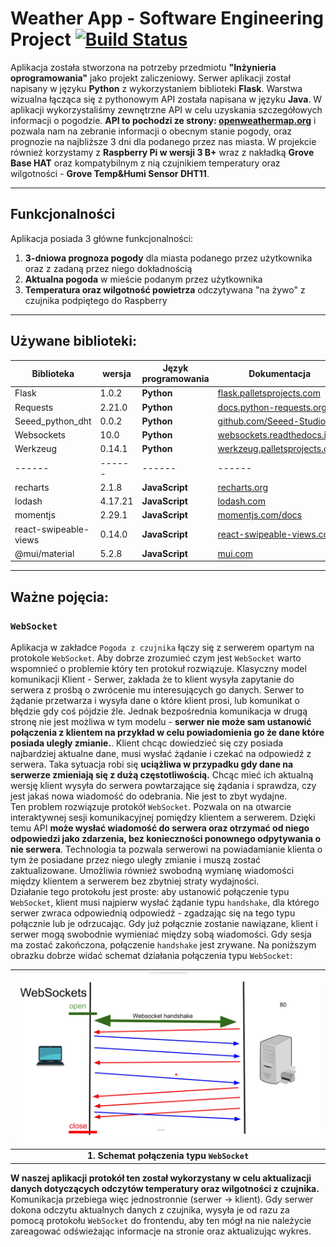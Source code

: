 # Weather App - Software Engineering Project [![Build Status](https://travis-ci.org/joemccann/dillinger.svg?branch=master)](https://travis-ci.org/joemccann/dillinger)

Aplikacja została stworzona na potrzeby przedmiotu **"Inżynieria oprogramowania"** jako projekt zaliczeniowy. 
Serwer aplikacji został napisany w języku **Python** z wykorzystaniem biblioteki **Flask**. Warstwa wizualna łącząca się z pythonowym API została napisana w języku **Java**. W aplikacji wykorzystaliśmy  zewnętrzne API w celu uzyskania szczegółowych informacji o pogodzie. **API to pochodzi ze strony: [openweathermap.org]( https://openweathermap.org/api)** i pozwala nam na zebranie informacji o obecnym stanie pogody, oraz prognozie na najbliższe 3 dni dla podanego przez nas miasta. W projekcie również korzystamy z **Raspberry Pi w wersji 3 B+** wraz z nakładką **Grove Base HAT** oraz kompatybilnym z nią czujnikiem temperatury oraz wilgotności - **Grove Temp&Humi Sensor DHT11**. 

***
## Funkcjonalności 
Aplikacja posiada 3 główne funkcjonalności: 
1. **3-dniowa prognoza pogody** dla miasta podanego przez użytkownika oraz z zadaną przez niego dokładnością
2. **Aktualna pogoda** w mieście podanym przez użytkownika
3. **Temperatura oraz wilgotność powietrza** odczytywana "na żywo" z czujnika podpiętego do Raspberry
***
## Używane biblioteki:
| Biblioteka | wersja  | Język programowania | Dokumentacja | 
| ------ | ------ | ------ | ------ |
| Flask | 1.0.2 | **Python** | [flask.palletsprojects.com](https://flask.palletsprojects.com/en/2.0.x/) |
| Requests | 2.21.0 | **Python** | [docs.python-requests.org](https://docs.python-requests.org/en/latest/) |
| Seeed_python_dht | 0.0.2 | **Python** | [github.com/Seeed-Studio](https://github.com/Seeed-Studio/Seeed_Python_DHT) |
| Websockets | 10.0 | **Python** | [websockets.readthedocs.io](https://websockets.readthedocs.io/en/stable/) |
| Werkzeug | 0.14.1 | **Python** | [werkzeug.palletsprojects.com](https://werkzeug.palletsprojects.com/en/2.0.x/) |
| ------ | ------ | ------ | ------ |
| recharts | 2.1.8 | **JavaScript** | [recharts.org](https://recharts.org/en-US/) |
| lodash | 4.17.21 | **JavaScript** | [lodash.com](https://lodash.com/) |
| momentjs | 2.29.1 | **JavaScript** | [momentjs.com/docs](https://momentjs.com/docs/) |
| react-swipeable-views | 0.14.0 | **JavaScript** | [react-swipeable-views.com](https://react-swipeable-views.com/) |
| @mui/material | 5.2.8 | **JavaScript** | [mui.com](https://mui.com/) |
***
## Ważne pojęcia:
### `WebSocket`
Aplikacja w zakładce `Pogoda z czujnika` łączy się z serwerem opartym na protokole `WebSocket`. 
Aby dobrze zrozumieć czym jest `WebSocket` warto wspomnieć o problemie który ten protokuł rozwiązuje. Klasyczny model komunikacji Klient - Serwer, zakłada że to klient wysyła zapytanie do serwera z prośbą o zwrócenie mu interesujących go danych. Serwer to żądanie przetwarza i wysyła dane o które klient prosi, lub komunikat o błędzie gdy coś pójdzie źle. Jednak bezpośrednia komunikacja w drugą stronę nie jest możliwa w tym modelu - **serwer nie może sam ustanowić połączenia z klientem na przykład w celu powiadomienia go że dane które posiada uległy zmianie.**. Klient chcąc dowiedzieć się czy posiada najbardziej aktualne dane, musi wysłać żądanie i czekać na odpowiedź z serwera. Taka sytuacja robi się **uciążliwa w przypadku gdy dane na serwerze zmieniają się z dużą częstotliwością.** Chcąc mieć ich aktualną wersję klient wysyła do serwera powtarzające się żądania i sprawdza, czy jest jakaś nowa wiadomość do odebrania. Nie jest to zbyt wydajne.  
Ten problem rozwiązuje protokół `WebSocket`. Pozwala on na otwarcie interaktywnej sesji komunikacyjnej pomiędzy klientem a serwerem. Dzięki temu API **może wysłać wiadomość do serwera oraz otrzymać od niego odpowiedzi jako zdarzenia, bez konieczności ponownego odpytywania o nie serwera**. Technologia ta pozwala serwerowi na powiadamianie klienta o tym że posiadane przez niego uległy zmianie i muszą zostać zaktualizowane. Umożliwia również swobodną wymianę wiadomości między klientem a serwerem bez zbytniej straty wydajności.   
Działanie tego protokołu jest proste: aby ustanowić połączenie typu `WebSocket`, klient musi najpierw wysłać żądanie typu `handshake`, dla którego serwer zwraca odpowiednią odpowiedź - zgadzając się na tego typu połącznie lub je odrzucając. Gdy już połącznie zostanie nawiązane, klient i serwer mogą swobodnie wymieniać między sobą wiadomości. Gdy sesja ma zostać zakończona, połączenie `handshake` jest zrywane. Na poniższym obrazku dobrze widać schemat działania połączenia typu `WebSocket`:


| ![Websocket](https://github.com/MariuszManka/weather-app-software-engineering-project/blob/master/images/websocket_connection.png) | 
|:--:| 
| **1. Schemat połączenia typu `WebSocket`** |

**W naszej aplikacji protokół ten został wykorzystany w celu aktualizacji danych dotyczących odczytów temperatury oraz wilgotności z czujnika.** Komunikacja przebiega więc jednostronnie (serwer -> klient). Gdy serwer dokona odczytu aktualnych danych z czujnika, wysyła je od razu za pomocą protokołu `WebSocket` do frontendu, aby ten mógł na nie należycie zareagować odświeżając informacje na stronie oraz aktualizując wykres. 
